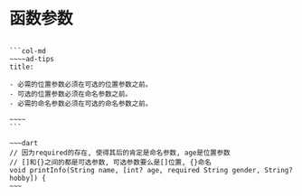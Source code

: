 # 函数参数

````col

```col-md
~~~~ad-tips
title: 

- 必需的位置参数必须在可选的位置参数之前。
- 可选的位置参数必须在命名参数之前。
- 必需的命名参数必须在可选的命名参数之前。

~~~~
```

~~~dart
// 因为required的存在, 使得其后的肯定是命名参数, age是位置参数
// []和{}之间的都是可选参数, 可选参数要么是[]位置, {}命名
void printInfo(String name, [int? age, required String gender, String? hobby]) {
~~~

````
